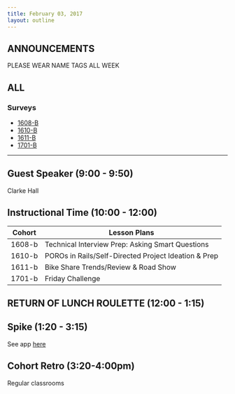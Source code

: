 ```yaml
---
title: February 03, 2017
layout: outline
---
```


## ANNOUNCEMENTS
PLEASE WEAR NAME TAGS ALL WEEK

## ALL

### Surveys
* [1608-B]()
* [1610-B]()
* [1611-B]()
* [1701-B]()

***

## Guest Speaker (9:00 - 9:50)

Clarke Hall

## Instructional Time (10:00 - 12:00)

| Cohort | Lesson Plans |
| ------ | ------------ |
| 1608-b | Technical Interview Prep: Asking Smart Questions |
| 1610-b | POROs in Rails/Self-Directed Project Ideation & Prep |
| 1611-b | Bike Share Trends/Review & Road Show |
| 1701-b | Friday Challenge |

## RETURN OF LUNCH ROULETTE (12:00 - 1:15)

## Spike (1:20 - 3:15)

See app [here](https://turing-fridays.firebaseapp.com/)

## Cohort Retro (3:20-4:00pm)

Regular classrooms

